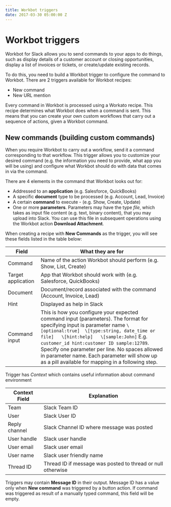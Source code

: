 ```yaml
---
title: Workbot triggers
date: 2017-03-30 05:00:00 Z
---
```


# Workbot triggers
Workbot for Slack allows you to send commands to your apps to do things, such as display details of a customer account or closing opportunities, display a list of invoices or tickets, or create/update existing records.

To do this, you need to build a Workbot trigger to configure the command to Workbot. There are 2 triggers available for Workbot recipes:
- New command
- New URL mention

Every command in Workbot is processed using a Workato recipe. This recipe determines what Workbot does when a command is sent. This means that you can create your own custom workflows that carry out a sequence of actions, given a Workbot command.

## New commands (building custom commands)
When you require Workbot to carry out a workflow, send it a command corresponding to that workflow. This trigger allows you to customize your desired command (e.g. the information you need to provide, what app you will be using) and configure what Workbot should do with data that comes in via the command.

There are 4 elements in the command that Workbot looks out for:
- Addressed to an **application** (e.g. Salesforce, QuickBooks)
- A specific **document** type to be processed (e.g. Account, Lead, Invoice)
- A certain **command** to execute - (e.g. Show, Create, Update)
- One or more **parameters**. Parameters may have the type *file*, which takes as input file content (e.g. text, binary content), that you may upload into Slack. You can use this file in subsequent operations using the Workbot action **Download Attachment**.

When creating a recipe with **New Commands** as the trigger, you will see these fields listed in the table below:

|Field   |What they are for   |
|---|---|
|Command   |Name of the action Workbot should perform (e.g. Show, List, Create)|
|Target application   |App that Workbot should work with (e.g. Salesforce, QuickBooks)|
|Document   |Document/record associated with the command (Account, Invoice, Lead)   |
|Hint|Displayed as help in Slack|
|Command input |This is how you configure your expected command input (parameters). The format for specifying input is parameter name `\[optional:true]  \[type:string, date_time or file]   \[hint:help]   \[sample:John]` E.g. `customer_id hint:customer ID sample:12789`. Specify one parameter per line. No spaces allowed in parameter name. Each parameter will show up as a pill available for mapping in a following step.

Trigger has *Context* which contains useful information about command environment

|Context Field   |Explanation   |
|---|---|
|Team   |Slack Team ID|
|User   |Slack User ID|
|Reply channel   |Slack Channel ID where message was posted|
|User handle| Slack user handle|
|User email | Slack user email |
|User name | Slack user friendly name|
|Thread ID| Thread ID if message was posted to thread or null otherwise|

Triggers may contain **Message ID** in their output. Message ID has a value only when **New command** was triggered by a button action. If command was triggered as result of a manually typed command, this field will be empty.

